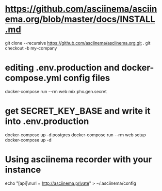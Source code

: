 # https://github.com/asciinema/asciinema.org/blob/master/docs/INSTALL.md
git clone --recursive https://github.com/asciinema/asciinema.org.git .
git checkout -b my-company
# editing .env.production and docker-compose.yml config files
docker-compose run --rm web mix phx.gen.secret
# get SECRET_KEY_BASE and write it into .env.production
docker-compose up -d postgres
docker-compose run --rm web setup
docker-compose up -d

# Using asciinema recorder with your instance

echo "[api]\nurl = http://asciinema.private" > ~/.asciinema/config
